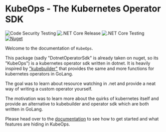 # KubeOps - The Kubernetes Operator SDK

![Code Security Testing](https://github.com/buehler/dotnet-operator-sdk/workflows/Code%20Security%20Testing/badge.svg)
![.NET Core Release](https://github.com/buehler/dotnet-operator-sdk/workflows/.NET%20Core%20Release/badge.svg)
![.NET Core Testing](https://github.com/buehler/dotnet-operator-sdk/workflows/.NET%20Core%20Testing/badge.svg)
[![Nuget](https://img.shields.io/nuget/v/KubeOps)](https://www.nuget.org/packages/KubeOps/)

Welcome to the documentation of `KubeOps`.

This package (sadly "DotnetOperatorSdk" is already taken on nuget, so its "KubeOps")
is a kubernetes operator sdk written in dotnet. It is heavily inspired by
["kubebuilder"](https://github.com/kubernetes-sigs/kubebuilder)
that provides the same and more functions for kubernetes operators in GoLang.

The goal was to learn about resource watching in .net and provide a neat way of writing a
custom operator yourself.

The motivation was to learn more about the quirks of kubernetes itself and
provide an alternative to kubebuilder and operator sdk which are both
written in GoLang.

Please head over to the [documentation](./docs/getting_started.md) to see how to get started
and what features are hiding in KubeOps.
